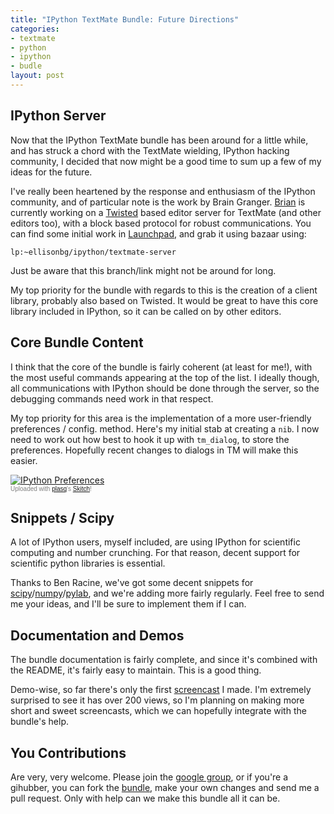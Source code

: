 ```yaml
--- 
title: "IPython TextMate Bundle: Future Directions"
categories: 
- textmate
- python
- ipython
- budle
layout: post
---
```

IPython Server
--------------

Now that the IPython TextMate bundle has been around for a little while, and
has struck a chord with the TextMate wielding, IPython hacking community, I
decided that now might be a good time to sum up a few of my ideas for the
future.

I've really been heartened by the response and enthusiasm of the IPython community, and of particular note is the work by Brain Granger. [Brian](https://launchpad.net/~ellisonbg) is currently working on a [Twisted](http://twistedmatrix.com/trac/ "Twisted") based editor server for TextMate (and other editors too), with a block based protocol for robust communications. You can find some initial work in [Launchpad](https://code.launchpad.net/~ellisonbg/ipython/textmate-server), and grab it using bazaar using: 

    lp:~ellisonbg/ipython/textmate-server

Just be aware that this branch/link might not be around for long. 

My top priority for the bundle with regards to this is the creation of a client library, probably also based on Twisted. It would be great to have this core library included in IPython, so it can be called on by other editors.

Core Bundle Content
-------------------

I think that the core of the bundle is fairly coherent (at least for me!),
with the most useful commands appearing at the top of the list. I ideally though, all communications with IPython should be done through the server, so the debugging commands need work in that respect.

My top priority for this area is the implementation of a more user-friendly preferences / config. method. Here's my initial stab at creating a `nib`. I now need to work out how best to hook it up with `tm_dialog`, to store the preferences. Hopefully recent changes to dialogs in TM will make this easier.

<div class="thumbnail"><a href="http://skitch.com/mattfoster/79d6/ipython-preferences"><img src="http://img.skitch.com/20081209-8b84jym8fpiam2632jyptqr84m.preview.jpg" alt="IPython Preferences" /></a><br /><span style="font-family: Lucida Grande, Trebuchet, sans-serif, Helvetica, Arial; font-size: 10px; color: #808080">Uploaded with <a href="http://plasq.com/">plasq</a>'s <a href="http://skitch.com">Skitch</a>!</span></div>

Snippets / Scipy
----------------

A lot of IPython users, myself included, are using IPython for scientific computing and number crunching. For that reason, decent support for scientific python libraries is essential.

Thanks to Ben Racine, we've got some decent snippets for [scipy](http://www.scipy.org/ "SciPy -")/[numpy](http://numpy.scipy.org/ "Numpy Home Page")/[pylab](http://matplotlib.sourceforge.net/ "Overview &mdash; Matplotlib v0.98.3 documentation"), and we're adding more fairly regularly. Feel free to send me your ideas, and I'll be sure to implement them if I can.

Documentation and Demos
-----------------------

The bundle documentation is fairly complete, and since it's combined with the README, it's fairly easy to maintain. This is a good thing.

Demo-wise, so far there's only the first [screencast](http://www.vimeo.com/2281439 "IPython TextMate Bundle Demo on Vimeo") I made. I'm extremely surprised to see it has over 200 views, so I'm planning on making more short and sweet screencasts, which we can hopefully integrate with the bundle's help.

You Contributions
-----------------

Are very, very welcome. Please join the [google group](http://groups.google.com/group/ipython-tmbundle/ "ipython-tmbundle |
  Google Groups"), or if you're a gihubber, you can fork the [bundle](http://github.com/mattfoster/ipython-tmbundle/), make your own changes and send me a pull request. Only with help can we make this bundle all it can be.
